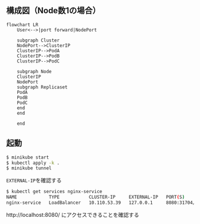 ## 構成図（Node数1の場合）

```mermaid
flowchart LR
    User<-->|port forward|NodePort

    subgraph Cluster
    NodePort-->ClusterIP
    ClusterIP-->PodA
    ClusterIP-->PodB
    ClusterIP-->PodC

    subgraph Node
    ClusterIP
    NodePort
    subgraph Replicaset
    PodA
    PodB
    PodC
    end
    end

    end
```

## 起動

```sh
$ minikube start
$ kubectl apply -k .
$ minikube tunnel
```

`EXTERNAL-IP`を確認する

```sh
$ kubectl get services nginx-service
NAME            TYPE           CLUSTER-IP     EXTERNAL-IP   PORT(S)          AGE
nginx-service   LoadBalancer   10.110.53.39   127.0.0.1     8080:31704/TCP   5m42s
```

http://localhost:8080/ にアクセスできることを確認する

